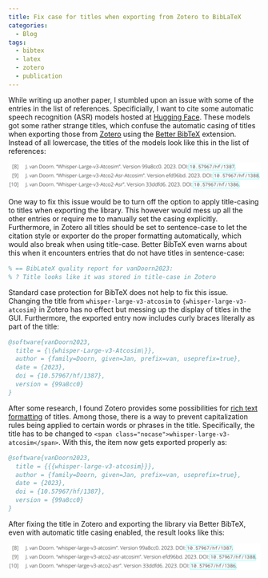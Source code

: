 ```yaml
---
title: Fix case for titles when exporting from Zotero to BibLaTeX
categories:
  - Blog
tags:
  - bibtex
  - latex
  - zotero
  - publication
---
```


While writing up another paper, I stumbled upon an issue with some of the entries in the list of references.
Specificially, I want to cite some automatic speech recognition (ASR) models hosted at [Hugging Face](https://huggingface.co).
These models got some rather strange titles, which confuse the automatic casing of titles when exporting those from [Zotero](https://www.zotero.org) using the [Better BibTeX](https://github.com/retorquere/zotero-better-bibtex) extension.
Instead of all lowercase, the titles of the models look like this in the list of references:

![png](/assets/2025-04-30-fix-case-zotero-biblatex/screenshot_reference_case_wrong.png)

One way to fix this issue would be to turn off the option to apply title-casing to titles when exporting the library.
This however would mess up all the other entries or require me to manually set the casing explicitly.
Furthermore, in Zotero all titles should be set to sentence-case to let the citation style or exporter do the proper formatting automatically, which would also break when using title-case.
Better BibTeX even warns about this when it encounters entries that do not have titles in sentence-case:

```bibtex
% == BibLateX quality report for vanDoorn2023:
% ? Title looks like it was stored in title-case in Zotero
```

Standard case protection for BibTeX does not help to fix this issue.
Changing the title from `whisper-large-v3-atcosim` to `{whisper-large-v3-atcosim}` in Zotero has no effect but messing up the display of titles in the GUI.
Furthermore, the exported entry now includes curly braces literally as part of the title:

```bibtex
@software{vanDoorn2023,
  title = {\{whisper-Large-v3-Atcosim\}},
  author = {family=Doorn, given=Jan, prefix=van, useprefix=true},
  date = {2023},
  doi = {10.57967/hf/1387},
  version = {99a8cc0}
}
```

After some research, I found Zotero provides some possibilities for [rich text formatting](https://www.zotero.org/support/kb/rich_text_bibliography) of titles.
Among those, there is a way to prevent capitalization rules being applied to certain words or phrases in the title.
Specifically, the title has to be changed to `<span class="nocase">whisper-large-v3-atcosim</span>`.
With this, the item now gets exported properly as:

```bibtex
@software{vanDoorn2023,
  title = {{{whisper-large-v3-atcosim}}},
  author = {family=Doorn, given=Jan, prefix=van, useprefix=true},
  date = {2023},
  doi = {10.57967/hf/1387},
  version = {99a8cc0}
}
```

After fixing the title in Zotero and exporting the library via Better BibTeX, even with automatic title casing enabled, the result looks like this:

![png](/assets/2025-04-30-fix-case-zotero-biblatex/screenshot_reference_case_correct.png)